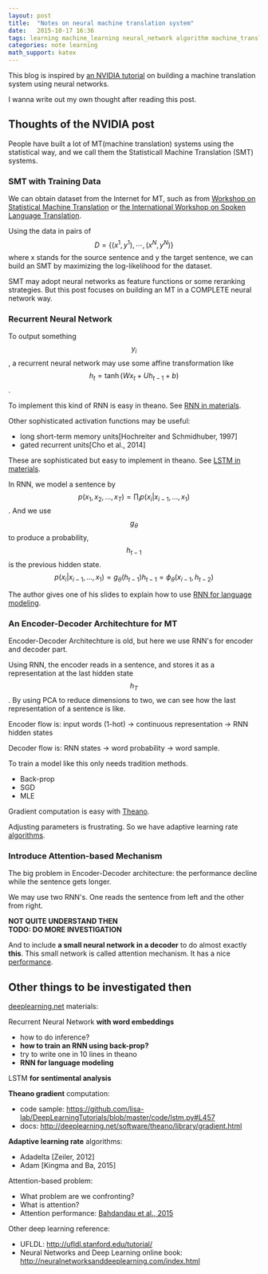 ```yaml
---
layout: post
title:  "Notes on neural machine translation system"
date:   2015-10-17 16:36
tags: learning machine_learning neural_network algorithm machine_translation
categories: note learning
math_support: katex
---
```


This blog is inspired by [an NVIDIA tutorial](http://devblogs.nvidia.com/parallelforall/introduction-neural-machine-translation-with-gpus/) on building a machine translation system using neural networks.

I wanna write out my own thought after reading this post.

## Thoughts of the NVIDIA post

People have built a lot of MT(machine translation) systems using the statistical way, and we call them the Statisticall Machine Translation (SMT) systems.

### SMT with Training Data

We can obtain dataset from the Internet for MT, such as from [Workshop on Statistical Machine Translation](http://www.statmt.org/wmt15/) or [the International Workshop on Spoken Language Translation](https://sites.google.com/site/iwsltevaluation2014/home).

Using the data in pairs of $$ D = \{(x^1, y^1), \cdots , (x^N, y^N)\} $$ where x stands for the source sentence and y the target sentence, we can build an SMT by maximizing the log-likelihood for the dataset.

SMT may adopt neural networks as feature functions or some reranking strategies. But this post focuses on building an MT in a COMPLETE neural network way.

### Recurrent Neural Network

To output something $$ y_i $$, a recurrent neural network may use some affine transformation like $$ h_t = \tanh(Wx_t + Uh_{t-1} + b) $$.

To implement this kind of RNN is easy in theano. See [RNN in materials](#RNN).

Other sophisticated activation functions may be useful: 

* long short-term memory units[Hochreiter and Schmidhuber, 1997]
* gated recurrent units[Cho et al., 2014]

These are sophisticated but easy to implement in theano. See [LSTM in materials](#LSTM).

In RNN, we model a sentence by $$ p(x_1, x_2, ..., x_T) = \prod_i p(x_i \vert x_{i-1},...,x_1) $$.
And we use $$g_\theta$$ to produce a probability, $$h_{t-1}$$ is the previous hidden state.
$$
p(x_i \vert x_{i-1},...,x_1) = g_\theta(h_{t-1})
h_{t-1} = \phi_\theta(x_{i-1}, h_{t-2})
$$

The author gives one of his slides to explain how to use [RNN for language modeling](#RNN).

### An Encoder-Decoder Architechture for MT

Encoder-Decoder Architechture is old, but here we use RNN's for encoder and decoder part.

Using RNN, the encoder reads in a sentence, and stores it as a representation at the last hidden state $$h_T$$. 
By using PCA to reduce dimensions to two, we can see how the last representation of a sentence is like.

Encoder flow is: input words (1-hot) -> continuous representation -> RNN hidden states

Decoder flow is: RNN states -> word probability -> word sample.

To train a model like this only needs tradition methods.

* Back-prop
* SGD
* MLE

Gradient computation is easy with [Theano](#theano).

Adjusting parameters is frustrating. So we have adaptive learning rate [algorithms](#adaptive).

### Introduce Attention-based Mechanism

The big problem in Encoder-Decoder architecture: the performance decline while the sentence gets longer.

We may use two RNN's. One reads the sentence from left and the other from right.

**NOT QUITE UNDERSTAND THEN**  
**TODO: DO MORE INVESTIGATION**

And to include **a small neural network in a decoder** to do almost exactly **this**. This small network is called attention mechanism. It has a nice [performance](#attention).

## Other things to be investigated then

[deeplearning.net](http://deeplearning.net/tutorial/contents.html) materials:

<a name="RNN"></a> Recurrent Neural Network **with word embeddings**

* how to do inference?
* **how to train an RNN using back-prop?**
* try to write one in 10 lines in theano
* **RNN for language modeling**

<a name="LSTM"></a> LSTM **for sentimental analysis**

<a name="theano"></a> **Theano gradient** computation:

* code sample: https://github.com/lisa-lab/DeepLearningTutorials/blob/master/code/lstm.py#L457
* docs: http://deeplearning.net/software/theano/library/gradient.html

<a name="adaptive"></a> **Adaptive learning rate** algorithms:

* Adadelta [Zeiler, 2012]
* Adam [Kingma and Ba, 2015] 

<a name="attention"></a> Attention-based problem:

* What problem are we confronting?
* What is attention?
* Attention performance: [Bahdandau et al., 2015](http://arxiv.org/abs/1409.0473)

Other deep learning reference:

* UFLDL: http://ufldl.stanford.edu/tutorial/
* Neural Networks and Deep Learning online book: http://neuralnetworksanddeeplearning.com/index.html

